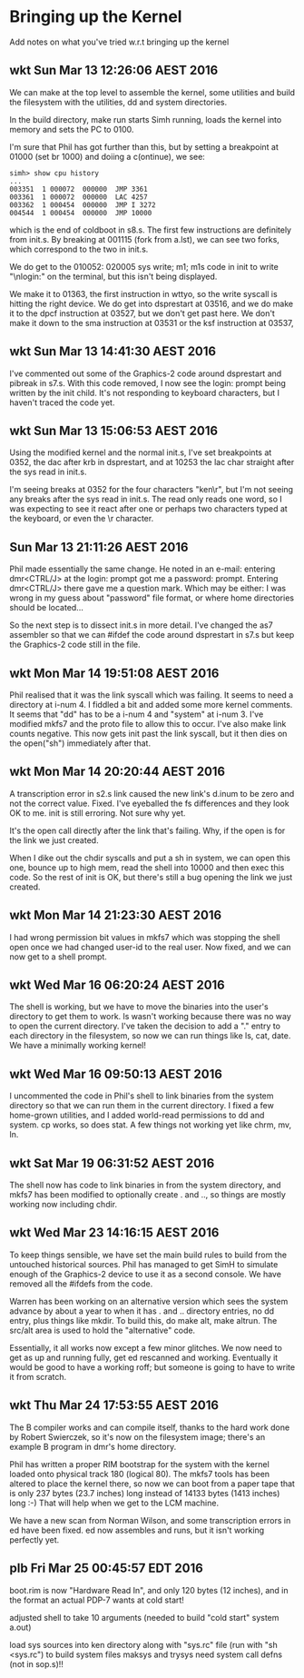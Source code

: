 # Bringing up the Kernel

Add notes on what you've tried w.r.t bringing up the kernel

## wkt Sun Mar 13 12:26:06 AEST 2016

We can make at the top level to assemble the kernel, some utilities
and build the filesystem with the utilities, dd and system directories.

In the build directory, make run starts Simh running, loads the
kernel into memory and sets the PC to 0100.

I'm sure that Phil has got further than this, but by setting a
breakpoint at 01000 (set br 1000) and doiing a c(ontinue), we see:

```
simh> show cpu history
...
003351  1 000072  000000  JMP 3361
003361  1 000072  000000  LAC 4257
003362  1 000454  000000  JMP I 3272
004544  1 000454  000000  JMP 10000
```

which is the end of coldboot in s8.s. The first few instructions
are definitely from init.s. By breaking at 001115 (fork from a.lst),
we can see two forks, which correspond to the two in init.s.

We do get to the 010052: 020005     sys write; m1; m1s
code in init to write "\nlogin:" on the terminal, but this
isn't being displayed.

We make it to 01363, the first instruction in wttyo, so the
write syscall is hitting the right device. We do get into
dsprestart at 03516, and we do make it to the dpcf instruction
at 03527, but we don't get past here. We don't make it down
to the sma instruction at 03531 or the ksf instruction at
03537,

## wkt Sun Mar 13 14:41:30 AEST 2016

I've commented out some of the Graphics-2 code around dsprestart and
pibreak in s7.s. With this code removed, I now see the login: prompt
being written by the init child. It's not responding to keyboard
characters, but I haven't traced the code yet.

## wkt Sun Mar 13 15:06:53 AEST 2016

Using the modified kernel and the normal init.s, I've set breakpoints
at 0352, the dac after krb in dsprestart, and at 10253 the lac char
straight after the sys read in init.s.

I'm seeing breaks at 0352 for the four characters "ken\r", but I'm not
seeing any breaks after the sys read in init.s. The read only reads one
word, so I was expecting to see it react after one or perhaps two characters
typed at the keyboard, or even the \r character.

## Sun Mar 13 21:11:26 AEST 2016

Phil made essentially the same change. He noted in an e-mail: entering
dmr<CTRL/J> at the login: prompt got me a password: prompt. Entering
dmr<CTRL/J> there gave me a question mark. Which may be either: I was wrong
in my guess about "password" file format, or where home directories should
be located...

So the next step is to dissect init.s in more detail. I've changed the as7
assembler so that we can #ifdef the code around dsprestart in s7.s but keep
the Graphics-2 code still in the file.

## wkt Mon Mar 14 19:51:08 AEST 2016

Phil realised that it was the link syscall which was failing. It seems to
need a directory at i-num 4. I fiddled a bit and added some more kernel
comments. It seems that "dd" has to be a i-num 4 and "system" at i-num 3.
I've modified mkfs7 and the proto file to allow this to occur. I've also
make link counts negative. This now gets init past the link syscall, but
it then dies on the open("sh") immediately after that.

## wkt Mon Mar 14 20:20:44 AEST 2016

A transcription error in s2.s link caused the new link's d.inum to be zero
and not the correct value. Fixed. I've eyeballed the fs differences and
they look OK to me. init is still erroring. Not sure why yet.

It's the open call directly after the link that's failing. Why, if the open
is for the link we just created.

When I dike out the chdir syscalls and put a sh in system, we can open this
one, bounce up to high mem, read the shell into 10000 and then exec this
code. So the rest of init is OK, but there's still a bug opening the link
we just created.

## wkt Mon Mar 14 21:23:30 AEST 2016
I had wrong permission bit values in mkfs7 which was stopping the shell
open once we had changed user-id to the real user. Now fixed, and we
can now get to a shell prompt.

## wkt Wed Mar 16 06:20:24 AEST 2016
The shell is working, but we have to move the binaries into the user's directory
to get them to work. ls wasn't working because there was no way to open the current
directory. I've taken the decision to add a "." entry to each directory in the filesystem,
so now we can run things like ls, cat, date. We have a minimally working kernel!

## wkt Wed Mar 16 09:50:13 AEST 2016
I uncommented the code in Phil's shell to link binaries from the
system directory so that we can run them in the current directory.
I fixed a few home-grown utilities, and I added world-read permissions
to dd and system. cp works, so does stat. A few things not working yet
like chrm, mv, ln.

## wkt Sat Mar 19 06:31:52 AEST 2016
The shell now has code to link binaries in from the system directory, and mkfs7 has
been modified to optionally create . and .., so things are mostly working now including
chdir.

## wkt Wed Mar 23 14:16:15 AEST 2016
To keep things sensible, we have set the main build rules to build from
the untouched historical sources. Phil has managed to get SimH to
simulate enough of the Graphics-2 device to use it as a second console.
We have removed all the #ifdefs from the code.

Warren has been working on an alternative version which sees the
system advance by about a year to when it has . and .. directory
entries, no dd entry, plus things like mkdir. To build this, do make alt,
make altrun. The src/alt area is used to hold the "alternative" code.

Essentially, it all works now except a few minor glitches. We now need
to get as up and running fully, get ed rescanned and working. Eventually
it would be good to have a working roff; but someone is going to have
to write it from scratch.

## wkt Thu Mar 24 17:53:55 AEST 2016
The B compiler works and can compile itself, thanks to the hard work
done by Robert Swierczek, so it's now on the filesystem image; there's
an example B program in dmr's home directory.

Phil has written a proper RIM bootstrap for the system with the kernel
loaded onto physical track 180 (logical 80). The mkfs7 tools has been
altered to place the kernel there, so now we can boot from a paper tape that
is only 237 bytes (23.7 inches) long instead of 14133 bytes (1413 inches)
long :-) That will help when we get to the LCM machine.

We have a new scan from Norman Wilson, and some transcription errors in
ed have been fixed. ed now assembles and runs, but it isn't working
perfectly yet.

## plb Fri Mar 25 00:45:57 EDT 2016

boot.rim is now "Hardware Read In", and only 120 bytes (12 inches),
and in the format an actual PDP-7 wants at cold start!

adjusted shell to take 10 arguments
(needed to build "cold start" system a.out)

load sys sources into ken directory
along with "sys.rc" file (run with "sh <sys.rc") to build system files
maksys and trysys need system call defns (not in sop.s)!!

